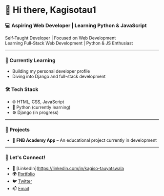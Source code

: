 # 👋 Hi there, Kagisotau1

### 💻 Aspiring Web Developer | Learning Python & JavaScript  
Self-Taught Developer | Focused on Web Development  
Learning Full-Stack Web Development | Python & JS Enthusiast

---

### 🌱 Currently Learning
- Building my personal developer profile
- Diving into Django and full-stack development

### 🛠️ Tech Stack
- 🌐 HTML, CSS, JavaScript
- 🐍 Python (currently learning)
- ⚙️ Django (in progress)

---

### 🚧 Projects
- 💼 **FNB Academy App** – An educational project currently in development

 ---
 
### 🔗 Let's Connect!
- 💼 [LinkedIn](https://linkedin.com/in/kagiso-tauyatswala
- 🌍 [Portfolio](https://kagisotau1.github.io)
- 🐦 [Twitter](https://twitter.com/kagisotau1)
- 📫 [Email](manyakwane@gmail.com)
